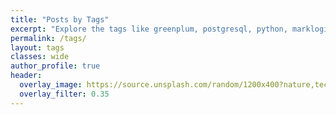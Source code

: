 ```yaml
---
title: "Posts by Tags"
excerpt: "Explore the tags like greenplum, postgresql, python, marklogic and many other"
permalink: /tags/
layout: tags
classes: wide
author_profile: true
header:
  overlay_image: https://source.unsplash.com/random/1200x400?nature,technology,city
  overlay_filter: 0.35
---
```

